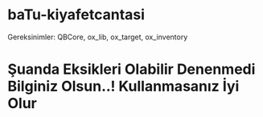 # baTu-kiyafetcantasi
Gereksinimler: QBCore, ox_lib, ox_target, ox_inventory

# Şuanda Eksikleri Olabilir Denenmedi Bilginiz Olsun..! Kullanmasanız İyi Olur
